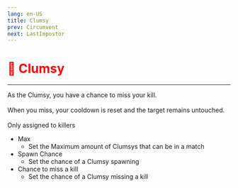 ```yaml
---
lang: en-US
title: Clumsy
prev: Circumvent
next: LastImpostor
---
```


# <font color="red">🤕 <b>Clumsy</b></font> <Badge text="Impostor" type="tip" vertical="middle"/>
---

As the Clumsy, you have a chance to miss your kill.<br><br>
When you miss, your cooldown is reset and the target remains untouched.<br><br>
Only assigned to killers
* Max
  * Set the Maximum amount of Clumsys that can be in a match
* Spawn Chance
  * Set the chance of a Clumsy spawning
* Chance to miss a kill
  * Set the chance of a Clumsy missing a kill